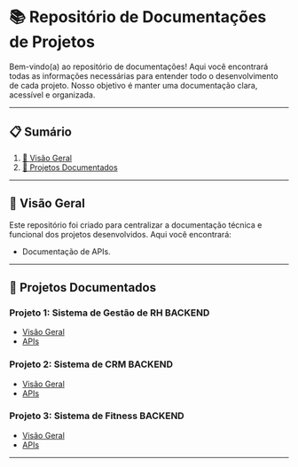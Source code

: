 # 📚 Repositório de Documentações de Projetos

Bem-vindo(a) ao repositório de documentações! Aqui você encontrará todas as informações necessárias para entender todo o desenvolvimento de cada projeto. Nosso objetivo é manter uma documentação clara, acessível e organizada.

---

## 📋 **Sumário**
1. [📖 Visão Geral](#-visão-geral)
2. [🚀 Projetos Documentados](#-projetos-documentados)

---

## 📖 **Visão Geral**

Este repositório foi criado para centralizar a documentação técnica e funcional dos projetos desenvolvidos. Aqui você encontrará:
- Documentação de APIs.



---


## 🚀 **Projetos Documentados**

### **Projeto 1: Sistema de Gestão de RH BACKEND**
- [Visão Geral](/Rh_Documentacoes/PROJETO_01_RH_backend.pdf)
- [APIs](https://github.com/grupo-02-turma-javascript-06/rh-backend)


### **Projeto 2: Sistema de CRM BACKEND**
- [Visão Geral](/CRM_Documentacoes/CRM_2Connect_backend.pdf)
- [APIs](https://github.com/grupo-02-turma-javascript-06/crm-backend.git)

### **Projeto 3: Sistema de Fitness BACKEND**
- [Visão Geral](/Fitness_Documentacoes/FITNESS_MOVE2FIT_backend.pdf)
- [APIs](https://github.com/grupo-02-turma-javascript-06/fitness-backend/)

---

